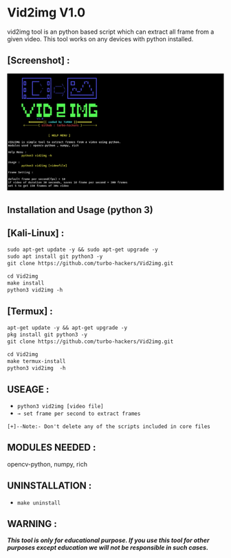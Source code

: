 # Vid2img V1.0

vid2img tool is an python based script which can extract all frame from a given video. This tool works on any devices with python installed.

## [Screenshot] :
![alt text](https://raw.githubusercontent.com/turbo-hackers/Vid2img/main/core/screenshot_Vid2img.png)
<h2>Installation and Usage (python 3)</h2>

## [Kali-Linux] :

```
sudo apt-get update -y && sudo apt-get upgrade -y
sudo apt install git python3 -y
git clone https://github.com/turbo-hackers/Vid2img.git
```
```
cd Vid2img
make install
python3 vid2img -h
```

## [Termux] :

```
apt-get update -y && apt-get upgrade -y
pkg install git python3 -y
git clone https://github.com/turbo-hackers/Vid2img.git
```
```
cd Vid2img
make termux-install
python3 vid2img  -h
```

## USEAGE :

* `python3 vid2img [video file]`
* `→ set frame per second to extract frames`

```
[+]--Note:- Don't delete any of the scripts included in core files
```

## MODULES NEEDED :
opencv-python, numpy, rich

## UNINSTALLATION :

* `make uninstall`

## WARNING : 
***This tool is only for educational purpose. If you use this tool for other purposes except education we will not be responsible in such cases.***

